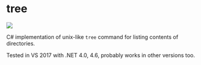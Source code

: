 # tree

![](https://i.imgur.com/PqOPdjp.png)

C# implementation of unix-like `tree` command for listing contents of directories.

Tested in VS 2017 with .NET 4.0, 4.6, probably works in other versions too.
